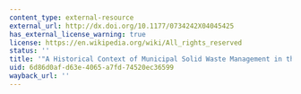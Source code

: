 ```yaml
---
content_type: external-resource
external_url: http://dx.doi.org/10.1177/0734242X04045425
has_external_license_warning: true
license: https://en.wikipedia.org/wiki/All_rights_reserved
status: ''
title: '"A Historical Context of Municipal Solid Waste Management in the United States'
uid: 6d86d0af-d63e-4065-a7fd-74520ec36599
wayback_url: ''
---
```


